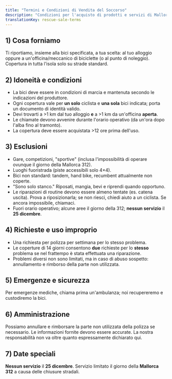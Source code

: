 ```yaml
---
title: "Termini e Condizioni di Vendita del Soccorso"
description: "Condizioni per l'acquisto di prodotti e servizi di Mallorca Bicycle Rescue."
translationKey: rescue-sale-terms
---
```


## 1) Cosa forniamo
Ti riportiamo, insieme alla bici specificata, a tua scelta: al tuo alloggio oppure a un'officina/meccanico di biciclette (o al punto di noleggio). Copertura in tutta l'isola solo su strade standard.

## 2) Idoneità e condizioni
- La bici deve essere in condizioni di marcia e mantenuta secondo le indicazioni del produttore.
- Ogni copertura vale per **un solo** ciclista e **una sola** bici indicata; porta un documento di identità valido.
- Devi trovarti a >1 km dal tuo alloggio **e** a >1 km da un'officina **aperta**.
- Le chiamate devono avvenire durante l'orario operativo (da un'ora dopo l'alba fino al tramonto).
- La copertura deve essere acquistata >12 ore prima dell'uso.

## 3) Esclusioni
- Gare, competizioni, "sportive" (inclusa l'impossibilità di operare ovunque il giorno della Mallorca 312).
- Luoghi fuoristrada (piste accessibili solo 4×4).
- Bici non standard: tandem, hand bike, recumbent attualmente non coperte.
- "Sono solo stanco." Riposati, mangia, bevi e riprendi quando opportuno.
- Le riparazioni di routine devono essere almeno tentate (es. catena uscita). Prova a riposizionarla; se non riesci, chiedi aiuto a un ciclista. Se ancora impossibile, chiamaci.
- Fuori orario operativo; alcune aree il giorno della 312; **nessun servizio** il **25 dicembre**.

## 4) Richieste e uso improprio
- Una richiesta per polizza per settimana per lo stesso problema.
- Le coperture di 14 giorni consentono **due** richieste per lo **stesso** problema se nel frattempo è stata effettuata una riparazione.
- Problemi diversi non sono limitati, ma in caso di abuso sospetto: annullamento e rimborso della parte non utilizzata.

## 5) Emergenze e sicurezza
Per emergenze mediche, chiama prima un'ambulanza; noi recupereremo e custodiremo la bici.

## 6) Amministrazione
Possiamo annullare e rimborsare la parte non utilizzata della polizza se necessario.
Le informazioni fornite devono essere accurate.
La nostra responsabilità non va oltre quanto espressamente dichiarato qui.

## 7) Date speciali
**Nessun servizio** il **25 dicembre**.
Servizio limitato il giorno della **Mallorca 312** a causa delle chiusure stradali.
